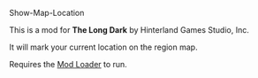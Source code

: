 Show-Map-Location


This is a mod for **The Long Dark** by Hinterland Games Studio, Inc.


It will mark your current location on the region map.


Requires the [Mod Loader](https://github.com/zeobviouslyfakeacc/ModLoaderInstaller) to run.
